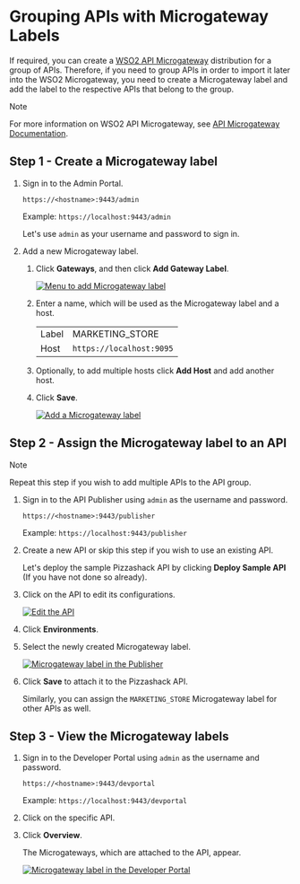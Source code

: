 # Grouping APIs with Microgateway Labels

If required, you can create a [WSO2 API Microgateway](https://wso2.com/api-management/api-microgateway/) distribution for a group of APIs. Therefore, if you need to group APIs in order to import it later into the WSO2 Microgateway, you need to create a Microgateway label and add the label to the respective APIs that belong to the group.

<html>
<div class="admonition note">
<p class="admonition-title">Note</p>
<p>For more information on WSO2 API Microgateway, see <a href="https://mg.docs.wso2.com/en/3.2.0/">API Microgateway Documentation</a>.</p>
</div> 
</html>

## Step 1 - Create a Microgateway label

1.  Sign in to the Admin Portal.
     
     `https://<hostname>:9443/admin` 
   
     Example: `https://localhost:9443/admin`

     Let's use `admin` as your username and password to sign in.

2.  Add a new Microgateway label.

     1. Click **Gateways**, and then click **Add Gateway Label**.

         [![Menu to add Microgateway label]({{base_path}}/assets/img/learn/add-microgateway-label-menu.png)]({{base_path}}/assets/img/learn/add-microgateway-label-menu.png)

     2. Enter a name, which will be used as the Microgateway label and a host.

        <table>
        <tr>
        <td>Label
        </td>
        <td>
        MARKETING_STORE
        </td>
        </tr>
        <tr>
        <td>Host
        </td>
        <td><code>https://localhost:9095</code>
        </td>
        </tr>
        </table>
     
     3. Optionally, to add multiple hosts click **Add Host** and add another host.

     4. Click **Save**.

         [![Add a Microgateway label]({{base_path}}/assets/img/learn/add-microgateway-label.png)]({{base_path}}/assets/img/learn/add-microgateway-label.png)

## Step 2 - Assign the Microgateway label to an API

<html>
<div class="admonition note">
<p class="admonition-title">Note</p>
<p>Repeat this step if you wish to add multiple APIs to the API group.</p>
</div> 
</html>

1.  Sign in to the API Publisher using `admin` as the username and password.

     `https://<hostname>:9443/publisher` 
   
     Example: `https://localhost:9443/publisher`

2.  Create a new API or skip this step if you wish to use an existing API.
     
     Let's deploy the sample Pizzashack API by clicking **Deploy Sample API** (If you have not done so already).

3.  Click on the API to edit its configurations.

     [![Edit the API]({{base_path}}/assets/img/learn/select-api.png)]({{base_path}}/assets/img/learn/select-api.png)

4.  Click **Environments**.

5.  Select the newly created Microgateway label.

     [![Microgateway label in the Publisher]({{base_path}}/assets/img/learn/microgateway-label-publisher.png)]({{base_path}}/assets/img/learn/microgateway-label-publisher.png)

6. Click **Save** to attach it to the Pizzashack API.
   
     Similarly, you can assign the `MARKETING_STORE` Microgateway label for other APIs as well.

## Step 3 - View the Microgateway labels

1. Sign in to the Developer Portal using `admin` as the username and password.

     `https://<hostname>:9443/devportal` 
   
     Example: `https://localhost:9443/devportal`

2. Click on the specific API.

3. Click **Overview**.

     The Microgateways, which are attached to the API, appear.

     [![Microgateway label in the Developer Portal]({{base_path}}/assets/img/learn/microgateway-label-devportal.png)]({{base_path}}/assets/img/learn/microgateway-label-devportal.png)
